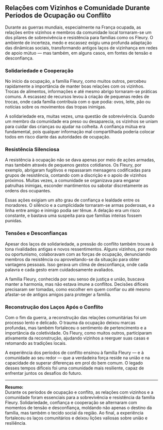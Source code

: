 
## Relações com Vizinhos e Comunidade Durante Períodos de Ocupação ou Conflito

Durante as guerras mundiais, especialmente na França ocupada, as relações entre vizinhos e membros da comunidade local tornaram-se um dos pilares de sobrevivência e resistência para famílias como os Fleury. O ambiente de incerteza, medo e escassez exigiu uma profunda adaptação das dinâmicas sociais, transformando antigos laços de vizinhança em redes de apoio mútuo — mas também, em alguns casos, em fontes de tensão e desconfiança.

### Solidariedade e Cooperação

No início da ocupação, a família Fleury, como muitos outros, percebeu rapidamente a importância de manter boas relações com os vizinhos. Trocas de alimentos, informações e até mesmo abrigo tornaram-se práticas comuns. A escassez de recursos levou à criação de pequenas redes de trocas, onde cada família contribuía com o que podia: ovos, leite, pão ou notícias sobre os movimentos das tropas inimigas.

A solidariedade era, muitas vezes, uma questão de sobrevivência. Quando um membro da comunidade era preso ou desaparecia, os vizinhos se uniam para cuidar das crianças ou ajudar na colheita. A confiança mútua era fundamental, pois qualquer informação mal compartilhada poderia colocar todos em risco diante das autoridades de ocupação.

### Resistência Silenciosa

A resistência à ocupação não se dava apenas por meio de ações armadas, mas também através de pequenos gestos cotidianos. Os Fleury, por exemplo, abrigaram fugitivos e repassaram mensagens codificadas para grupos de resistência, contando com a discrição e o apoio de vizinhos próximos. Muitas vezes, a comunidade se organizava para enganar patrulhas inimigas, esconder mantimentos ou sabotar discretamente as ordens dos ocupantes.

Essas ações exigiam um alto grau de confiança e lealdade entre os moradores. O silêncio e a cumplicidade tornaram-se armas poderosas, e a linha entre amigo e inimigo podia ser tênue. A delação era um risco constante, e bastava uma suspeita para que famílias inteiras fossem punidas.

### Tensões e Desconfianças

Apesar dos laços de solidariedade, a pressão do conflito também trouxe à tona rivalidades antigas e novos ressentimentos. Alguns vizinhos, por medo ou oportunismo, colaboravam com as forças de ocupação, denunciando membros da resistência ou aproveitando-se da situação para obter vantagens pessoais. Isso gerava um clima de desconfiança, onde cada palavra e cada gesto eram cuidadosamente avaliados.

A família Fleury, conhecida por seu senso de justiça e união, buscava manter a harmonia, mas não estava imune a conflitos. Decisões difíceis precisaram ser tomadas, como escolher em quem confiar ou até mesmo afastar-se de antigos amigos para proteger a família.

### Reconstrução dos Laços Após o Conflito

Com o fim da guerra, a reconstrução das relações comunitárias foi um processo lento e delicado. O trauma da ocupação deixou marcas profundas, mas também fortaleceu o sentimento de pertencimento e a importância da coletividade. Os Fleury, como muitos outros, participaram ativamente da reconstrução, ajudando vizinhos a reerguer suas casas e retomando as tradições locais.

A experiência dos períodos de conflito ensinou à família Fleury — e à comunidade ao seu redor — que a verdadeira força reside na união e na capacidade de superar diferenças em prol do bem comum. O legado desses tempos difíceis foi uma comunidade mais resiliente, capaz de enfrentar juntos os desafios do futuro.

---
**Resumo:**  
Durante os períodos de ocupação e conflito, as relações com vizinhos e a comunidade foram essenciais para a sobrevivência e resistência da família Fleury. Solidariedade, confiança e cooperação se alternaram com momentos de tensão e desconfiança, moldando não apenas o destino da família, mas também o tecido social da região. Ao final, a experiência fortaleceu os laços comunitários e deixou lições valiosas sobre união e resiliência.
```
